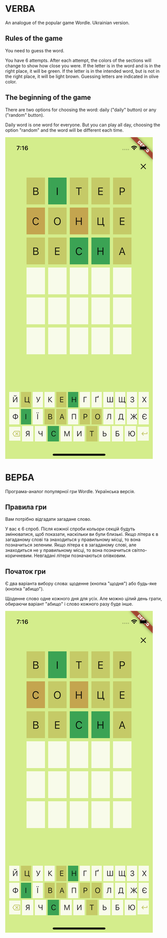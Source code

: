 # VERBA

An analogue of the popular game Wordle. Ukrainian version.

## Rules of the game

You need to guess the word.

You have 6 attempts.
After each attempt, the colors of the sections will change to show how close you were.
If the letter is in the word and is in the right place, it will be green.
If the letter is in the intended word, but is not in the right place, it will be light brown.
Guessing letters are indicated in olive color.

## The beginning of the game

There are two options for choosing the word: daily ("daily" button) or any ("random" button).

Daily word is one word  for everyone. But you can play all day, choosing the option "random" and the word will be different each time.

![](https://github.com/dariagorlova/kobza/blob/master/doc/kobza.png) 





# ВЕРБА

Програма-аналог популярної гри Wordle. Українська версія.

## Правила гри

Вам потрібно відгадати загадане слово.

У вас є 6 спроб.
Після кожної спроби кольори секцій будуть змінюватися, щоб показати, наскільки ви були близькі.
Якщо літера є в загаданому слові та знаходиться у правильному місці, то вона позначиться зеленим.
Якщо літера є в загаданому слові, але знаходиться не у правильному місці, то вона позначиться світло-коричневим.
Невгадані літери позначаються олівковим.

## Початок гри

Є два варіанта вибору слова: щоденне (кнопка "щодня") або будь-яке (кнопка "абищо"). 

Щоденне слово одне кожного дня для усіх. Але можно цілий день грати, обираючи варіант "абищо" і слово кожного разу буде інше.

![](https://github.com/dariagorlova/kobza/blob/master/doc/kobza.png) 

